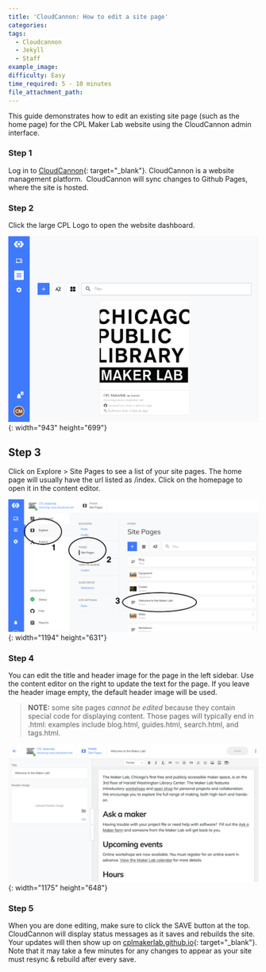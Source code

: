 ```yaml
---
title: 'CloudCannon: How to edit a site page'
categories:
tags:
  - Cloudcannon
  - Jekyll
  - Staff
example_image:
difficulty: Easy
time_required: 5 - 10 minutes
file_attachment_path:
---
```


This guide demonstrates how to edit an existing site page (such as the home page) for the CPL Maker Lab website using the CloudCannon admin interface.

### Step 1

Log in to [CloudCannon](cloudcannon.com/){: target="_blank"}. CloudCannon is a website management platform.&nbsp; CloudCannon will sync changes to Github Pages, where the site is hosted.

### Step 2

Click the large CPL Logo to open the website dashboard.

![](/uploads/cloudcannon-how-to-edit-a-site-page/guides-cloudcannon-landing.png){: width="943" height="699"}

## Step 3

Click on Explore &gt; Site Pages to see a list of your site pages. The home page will usually have the url listed as /index. Click on the homepage to open it in the content editor.

![](/uploads/cloudcannon-how-to-edit-a-site-page/guides-edit-site-page.png){: width="1194" height="631"}

### Step 4

You can edit the title and header image for the page in the left sidebar. Use the content editor on the right to update the text for the page. If you leave the header image empty, the default header image will be used.

> **NOTE:** some site pages *cannot be edited* because they contain special code for displaying content. Those pages will typically end in .html: examples include blog.html, guides.html, search.html, and tags.html.

![](/uploads/cloudcannon-how-to-edit-a-site-page/guides-edit-page.png){: width="1175" height="648"}

### Step 5

When you are done editing, make sure to click the SAVE button at the top. CloudCannon will display status messages as it saves and rebuilds the site. Your updates will then show up on [cplmakerlab.github.io](http://cplmakerlab.github.io){: target="_blank"}. Note that it may take a few minutes for any changes to appear as your site must resync & rebuild after every save.

&nbsp;